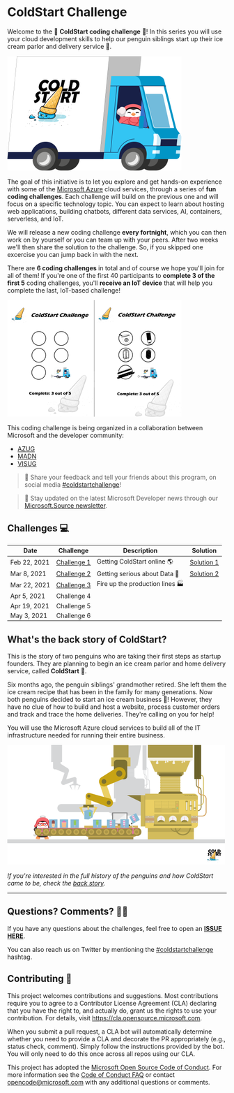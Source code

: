 # ColdStart Challenge

Welcome to the 🧊 **ColdStart coding challenge** 🧊! In this series you will use your cloud development skills to help our penguin siblings start up their ice cream parlor and delivery service 🍨.

![Cold Start Logo](./assets/COLDSTART-TRUCK-400x300.png)

The goal of this initiative is to let you explore and get hands-on experience with some of the [Microsoft Azure](https://azure.com) cloud services, through a series of **fun coding challenges**. 
Each challenge will build on the previous one and will focus on a specific technology topic. You can expect to learn about hosting web applications, building chatbots, different data services, AI, containers, serverless, and IoT.

We will release a new coding challenge **every fortnight**, which you can then work on by yourself or you can team up with your peers. After two weeks we'll then share the solution to the challenge. So, if you skipped one excercise you can jump back in with the next. 

There are **6 coding challenges** in total and of course we hope you'll join for all of them! If you're one of the first 40 participants to **complete 3 of the first 5** coding challenges, you'll **receive an IoT device** that will help you complete the last, IoT-based challenge!

![Stamp card](./assets/COLDSTART-STAMP-CARD-BOTH-400x267.png)

This coding challenge is being organized in a collaboration between Microsoft and the developer community:

* [AZUG](https://azug.be)
* [MADN](https://madn.be)
* [VISUG](https://visug.be)


> 📣 Share your feedback and tell your friends about this program, on social media [\#coldstartchallenge](https://twitter.com/search?q=%23coldstartchallenge)!

> 📰 Stay updated on the latest Microsoft Developer news through our [Microsoft.Source newsletter](https://azure.microsoft.com/en-us/resources/join-the-azure-developer-community/).

## <a name="challenges"></a>Challenges 💻

| Date | Challenge | Description | Solution |
| ---- | --------- | ----------- | -------- |
| Feb 22, 2021 | [Challenge 1](./challenges/challenge1/README.md) | Getting ColdStart online 🌎 | [Solution 1](./challenges/challenge1/finished) |
| Mar 8, 2021 | [Challenge 2](./challenges/challenge2/README.md) | Getting serious about Data 📂 | [Solution 2](./challenges/challenge2/finished) |
| Mar 22, 2021 | [Challenge 3](./challenges/challenge3/README.md) | Fire up the production lines 🏭 | |
| Apr 5, 2021 | Challenge 4 |  | |
| Apr 19, 2021 | Challenge 5 |  | |
| May 3, 2021 | Challenge 6 |  | |

## <a name="backstory"></a>What's the back story of ColdStart?

This is the story of two penguins who are taking their first steps as startup founders. They are planning to begin an ice cream parlor and home delivery service, called **ColdStart** 🍨.

Six months ago, the penguin siblings' grandmother retired. She left them the ice cream recipe that has been in the family for many generations. Now both penguins decided to start an ice cream business 🍧! However, they have no clue of how to build and host a website, process customer orders and track and trace the home deliveries. They're calling on you for help!

You will use the Microsoft Azure cloud services to build all of the IT infrastructure needed for running their entire business. 

![](./assets/COLDSTART-INSIDE-FACTORY2-500x275.png)

*If you're interested in the full history of the penguins and how ColdStart came to be, check the [back story](./BackStory.md).*

---

## Questions? Comments? 🙋‍♀️

If you have any questions about the challenges, feel free to open an **[ISSUE HERE](https://github.com/ColdStart-Challenge/ColdStart-Challenge-2021/issues/new/choose)**.

You can also reach us on Twitter by mentioning the [\#coldstartchallenge](https://twitter.com/search?q=%23coldstartchallenge) hashtag.

## Contributing 🚩

This project welcomes contributions and suggestions. Most contributions require you to agree to a Contributor License Agreement (CLA) declaring that you have the right to, and actually do, grant us the rights to use your contribution. For details, visit https://cla.opensource.microsoft.com.

When you submit a pull request, a CLA bot will automatically determine whether you need to provide a CLA and decorate the PR appropriately (e.g., status check, comment). Simply follow the instructions provided by the bot. You will only need to do this once across all repos using our CLA.

This project has adopted the [Microsoft Open Source Code of Conduct](https://opensource.microsoft.com/codeofconduct/). For more information see the [Code of Conduct FAQ](https://opensource.microsoft.com/codeofconduct/faq/) or contact [opencode@microsoft.com](mailto:opencode@microsoft.com) with any additional questions or comments.
